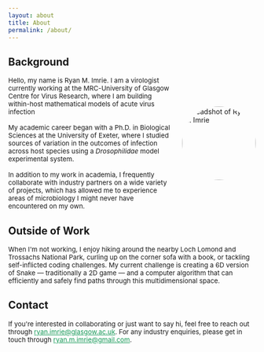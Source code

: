 ```yaml
---
layout: about
title: About
permalink: /about/
---
```


## Background

<div style="display: flex; align-items: center;">
  <div style="font-size: 0.95em; flex: 1;">
    Hello, my name is Ryan M. Imrie. I am a virologist currently working at the MRC-University of Glasgow Centre for Virus Research, where I am building within-host mathematical models of acute virus infection
    <br><br>
    My academic career began with a Ph.D. in Biological Sciences at the University of Exeter, where I studied sources of variation in the outcomes of infection across host species using a <em>Drosophilidae</em> model experimental system.
    <br><br>
    In addition to my work in academia, I frequently collaborate with industry partners on a wide variety of projects, which has allowed me to experience areas of microbiology I might never have encountered on my own.
  </div>
  <div style="flex-shrink: 0; margin-left: 20px;">
    <img src="{{ site.baseurl }}/images/headshot.jpg" alt="Headshot of Ryan M. Imrie" style="width: 150px; height: 150px; border-radius: 50%;">
  </div>
</div>

## Outside of Work

<div style="font-size: 0.95em;">When I'm not working, I enjoy hiking around the nearby Loch Lomond and Trossachs National Park, curling up on the corner sofa with a book, or tackling self-inflicted coding challenges. My current challenge is creating a 6D version of Snake — traditionally a 2D game — and a computer algorithm that can efficiently and safely find paths through this multidimensional space.</div>

## Contact

<div style="font-size: 0.95em;">If you're interested in collaborating or just want to say hi, feel free to reach out through <a href="mailto:ryan.imrie@glasgow.ac.uk" style="color: #159957;">ryan.imrie@glasgow.ac.uk</a>. For any industry enquiries, please get in touch through <a href="mailto:ryan.m.imrie@gmail.com" style="color: #159957;">ryan.m.imrie@gmail.com</a>.</div>
